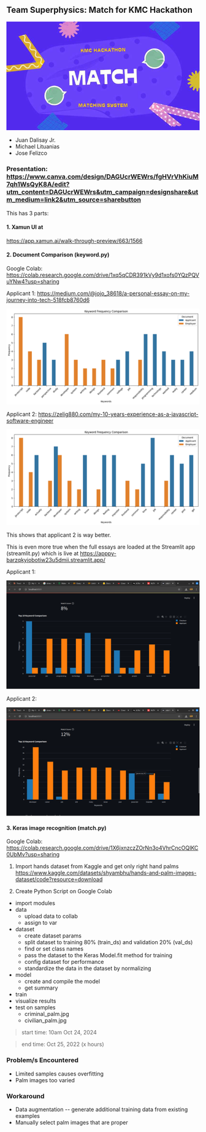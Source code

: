 ## Team Superphysics: Match for KMC Hackathon

![match.jpg](match.jpg)

- Juan Dalisay Jr.
- Michael Lituanias
- Jose Felizco

### Presentation: https://www.canva.com/design/DAGUcrWEWrs/fgHVrVhKiuM7qh1WsQyK8A/edit?utm_content=DAGUcrWEWrs&utm_campaign=designshare&utm_medium=link2&utm_source=sharebutton



This has 3 parts:

#### 1. Xamun UI at 
https://app.xamun.ai/walk-through-preview/663/1566


#### 2. Document Comparison (keyword.py)

Google Colab: https://colab.research.google.com/drive/1xq5qCDR391kVy9d1xofs0YQzPQVuYNw4?usp=sharing

Applicant 1: https://medium.com/@jojo_38618/a-personal-essay-on-my-journey-into-tech-518fcb8760d6

![applicant1.png](applicant1.png)


Applicant 2: https://zelig880.com/my-10-years-experience-as-a-javascript-software-engineer

![applicant2.png](applicant2.png)

This shows that applicant 2 is way better. 

This is even more true when the full essays are loaded at the Streamlit app (streamlit.py) which is live at https://apppy-barzqkyiobotiw23u5dmii.streamlit.app/

Applicant 1: 

![applicant1full.png](applicant1full.png)

Applicant 2:

![applicant2full.png](applicant2full.png)



#### 3. Keras image recognition (match.py)

Google Colab: https://colab.research.google.com/drive/1X6jxnzczZOrNn3o4VhrCncOQIKC0UbMv?usp=sharing

1. Import hands dataset from Kaggle and get only right hand palms  https://www.kaggle.com/datasets/shyambhu/hands-and-palm-images-dataset/code?resource=download

2. Create Python Script on Google Colab

- import modules
- data
  - upload data to collab  
  - assign to var
- dataset
  - create dataset params
  - split dataset to training 80% (train_ds) and validation 20% (val_ds)
  - find or set class names
  - pass the dataset to the Keras Model.fit method for training 
  - config dataset for performance
  - standardize the data in the dataset by normalizing
- model
  - create and compile the model
  - get summary
- train
- visualize results
- test on samples
  - criminal_palm.jpg
  - civilian_palm.jpg


> start time: 10am Oct 24, 2024

> end time: Oct 25, 2022 (x hours)



### Problem/s Encountered

- Limited samples causes overfitting
- Palm images too varied

### Workaround

- Data augmentation -- generate additional training data from existing examples
- Manually select palm images that are proper
